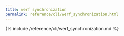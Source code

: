 ```yaml
---
title: werf synchronization
permalink: reference/cli/werf_synchronization.html
---
```


{% include /reference/cli/werf_synchronization.md %}
